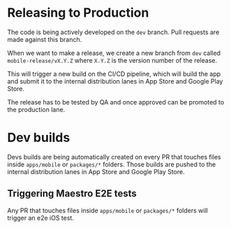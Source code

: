 # Releasing to Production

The code is being actively developed on the `dev` branch. Pull requests are made against this branch.

When we want to make a release, we create a new branch from `dev` called `mobile-release/vX.Y.Z` where `X.Y.Z` is the
version number of the release.

This will trigger a new build on the CI/CD pipeline, which will build the app and submit it to the internal distribution
lanes in App Store and Google Play Store.

The release has to be tested by QA and once approved can be promoted to the production lane.

# Dev builds

Devs builds are being automatically created on every PR that touches files inside `apps/mobile` or `packages/*` folders.
Those builds are pushed to the internal distribution lanes in App Store and Google Play Store.

## Triggering Maestro E2E tests

Any PR that touches files inside `apps/mobile` or `packages/*` folders will trigger an e2e iOS test.
